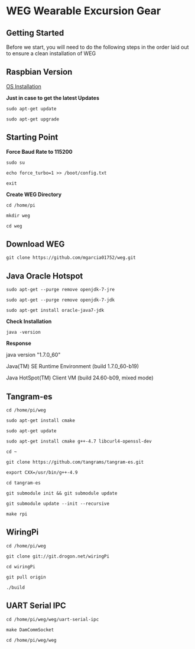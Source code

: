 # WEG Wearable Excursion Gear

## Getting Started

Before we start, you will need to do the following steps in the order laid out to ensure a clean installation of WEG

##  Raspbian Version

[OS Installation](https://www.raspberrypi.org/documentation/installation/installing-images/README.md)

**Just in case to get the latest Updates**

`sudo apt-get update`

`sudo apt-get upgrade`

##  Starting Point

**Force Baud Rate to 115200**

`sudo su ` 

`echo force_turbo=1 >> /boot/config.txt`

`exit`

**Create WEG Directory**

`cd /home/pi`

`mkdir weg`

`cd weg`

##  Download WEG

`git clone https://github.com/mgarcia01752/weg.git`

## Java Oracle Hotspot

`sudo apt-get --purge remove openjdk-7-jre` 

`sudo apt-get --purge remove openjdk-7-jdk`

`sudo apt-get install oracle-java7-jdk`

**Check Installation**

`java -version`

**Response**

java version "1.7.0_60"

Java(TM) SE Runtime Environment (build 1.7.0_60-b19)

Java HotSpot(TM) Client VM (build 24.60-b09, mixed mode)

##  Tangram-es

`cd /home/pi/weg`

`sudo apt-get install cmake`

`sudo apt-get update`

`sudo apt-get install cmake g++-4.7 libcurl4-openssl-dev`

`cd ~`

`git clone https://github.com/tangrams/tangram-es.git`

`export CXX=/usr/bin/g++-4.9`

`cd tangram-es`

`git submodule init && git submodule update`

`git submodule update --init --recursive`

`make rpi`


##  WiringPi

`cd /home/pi/weg`

`git clone git://git.drogon.net/wiringPi`

`cd wiringPi`

`git pull origin`

`./build`

##  UART Serial IPC

`cd /home/pi/weg/weg/uart-serial-ipc`

`make DamCommSocket`

`cd /home/pi/weg/weg`


